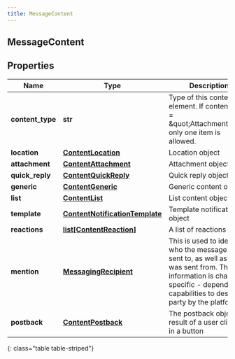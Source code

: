 ```yaml
---
title: MessageContent
---
```

## MessageContent

## Properties

|Name | Type | Description | Notes|
|------------ | ------------- | ------------- | -------------|
| **content_type** | **str** | Type of this content element. If contentType = \&quot;Attachment\&quot; only one item is allowed. | |
| **location** | [**ContentLocation**](ContentLocation.html) | Location object | [optional] |
| **attachment** | [**ContentAttachment**](ContentAttachment.html) | Attachment object | [optional] |
| **quick_reply** | [**ContentQuickReply**](ContentQuickReply.html) | Quick reply object | [optional] |
| **generic** | [**ContentGeneric**](ContentGeneric.html) | Generic content object | [optional] |
| **list** | [**ContentList**](ContentList.html) | List content object | [optional] |
| **template** | [**ContentNotificationTemplate**](ContentNotificationTemplate.html) | Template notification object | [optional] |
| **reactions** | [**list[ContentReaction]**](ContentReaction.html) | A list of reactions | [optional] |
| **mention** | [**MessagingRecipient**](MessagingRecipient.html) | This is used to identify who the message is sent to, as well as who it was sent from. This information is channel specific - depends on capabilities to describe party by the platform | [optional] |
| **postback** | [**ContentPostback**](ContentPostback.html) | The postback object result of a user clicking in a button | [optional] |
{: class="table table-striped"}


